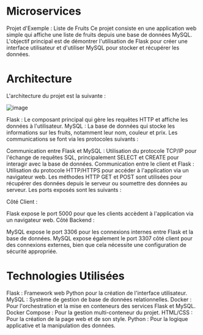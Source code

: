 # Microservices
Projet d'Exemple : Liste de Fruits
Ce projet consiste en une application web simple qui affiche une liste de fruits depuis une base de données MySQL. L'objectif principal est de démontrer l'utilisation de Flask pour créer une interface utilisateur et d'utiliser MySQL pour stocker et récupérer les données.

# Architecture
L'architecture du projet est la suivante :

![image](https://github.com/lucadipisa/Microservices-H3/assets/113420670/91851694-b235-4b90-9c7b-3e2419bd60d1)

Flask : Le composant principal qui gère les requêtes HTTP et affiche les données à l'utilisateur.
MySQL : La base de données qui stocke les informations sur les fruits, notamment leur nom, couleur et prix.
Les communications se font via les protocoles suivants :

Communication entre Flask et MySQL : Utilisation du protocole TCP/IP pour l'échange de requêtes SQL, principalement SELECT et CREATE pour interagir avec la base de données.
Communication entre le client et Flask : Utilisation du protocole HTTP/HTTPS pour accéder à l'application via un navigateur web. Les méthodes HTTP GET et POST sont utilisées pour récupérer des données depuis le serveur ou soumettre des données au serveur.
Les ports exposés sont les suivants :

Côté Client :

Flask expose le port 5000 pour que les clients accèdent à l'application via un navigateur web.
Côté Backend :

MySQL expose le port 3306 pour les connexions internes entre Flask et la base de données.
MySQL expose également le port 3307 côté client pour des connexions externes, bien que cela nécessite une configuration de sécurité appropriée.

# Technologies Utilisées
Flask : Framework web Python pour la création de l'interface utilisateur.
MySQL : Système de gestion de base de données relationnelles.
Docker : Pour l'orchestration et la mise en conteneurs des services Flask et MySQL.
Docker Compose : Pour la gestion multi-conteneur du projet.
HTML/CSS : Pour la création de la page web et de son style.
Python : Pour la logique applicative et la manipulation des données.

